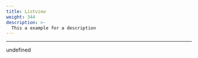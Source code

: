 ```yaml
---
title: Listview
weight: 344
description: >-
  This a example for a description
---
```


---

undefined
